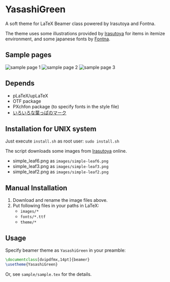# YasashiGreen
A soft theme for LaTeX Beamer class powered by Irasutoya and Fontna.

The theme uses some illustrations provided by [Irasutoya](http://www.irasutoya.com "Irasutoya") for items in itemize environment, and some japanese fonts by [Fontna](www.irasutoya.com "Fontna").

## Sample pages
![sample page 1](https://github.com/zico1222/YasashiGreen/wiki/images/sample-0.png)
![sample page 2](https://github.com/zico1222/YasashiGreen/wiki/images/sample-1.png)
![sample page 3](https://github.com/zico1222/YasashiGreen/wiki/images/sample-2.png)

## Depends
 - pLaTeX/upLaTeX
 - OTF package
 - PXchfon package (to specify fonts in the style file)
 - [いろいろな葉っぱのマーク](http://www.irasutoya.com/2016/11/blog-post_195.html)

## Installation for UNIX system
Just execute `install.sh` as root user: `sudo install.sh`

The script downloads some images from [Irasutoya](http://www.irasutoya.com/2016/11/blog-post_195.html "いろいろな葉っぱのマーク") online.

- simple_leaf6.png as `images/simple-leaf6.png`
- simple_leaf3.png as `images/simple-leaf3.png`
- simple_leaf2.png as `images/simple-leaf2.png`

## Manual Installation
1. Download and rename the image files above.
2. Put following files in your paths in LaTeX:
   - `images/*`
   - `fonts/*.ttf`
   - `theme/*`

## Usage
Specify beamer theme as `YasashiGreen` in your preamble:

```tex
\documentclass[dvipdfmx,14pt]{beamer}
\usetheme{YasashiGreen}
```

Or, see `sample/sample.tex` for the details.
